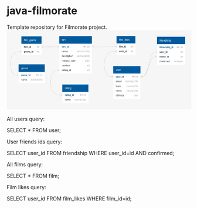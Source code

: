 # java-filmorate
Template repository for Filmorate project.
![Filmorate database diagram](https://github.com/huagary/java-filmorate/blob/main/images/filmorate_db.jpg)

All users query:

SELECT * FROM user;

User friends ids query:

SELECT user_id FROM friendship WHERE user_id=id AND confirmed;

All films query:

SELECT * FROM film;

Film likes query:

SELECT user_id FROM film_likes WHERE film_id=id;

